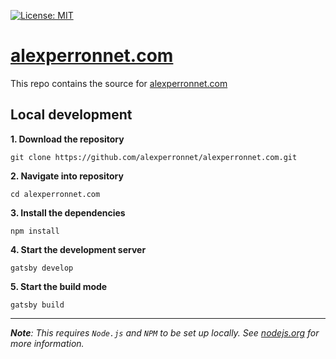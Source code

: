 [![License: MIT](https://img.shields.io/badge/License-MIT-yellow.svg)](/LICENSE 'Redirect to license file')

# [alexperronnet.com](https://alexperronnet.com 'Redirect to alexperronnet.com')

This repo contains the source for [alexperronnet.com](https://alexperronnet.com 'Redirect to alexperronnet.com')

## Local development

**1. Download the repository**
```shell
git clone https://github.com/alexperronnet/alexperronnet.com.git
```

**2. Navigate into repository**
```shell
cd alexperronnet.com
```

**3. Install the dependencies**
```shell
npm install
```

**4. Start the development server**
```shell
gatsby develop
```

**5. Start the build mode**
```shell
gatsby build
```

---

_**Note**: This requires `Node.js` and `NPM` to be set up locally. See [nodejs.org](https://nodejs.org 'Redirect to nodejs.org') for more information._
